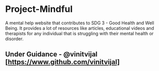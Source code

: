 # Project-Mindful
A mental help website that contributes to SDG 3 - Good Health and Well Being. It provides a lot of resources like articles, educational videos and therapists for any individual that is struggling with their mental health or disorder.
## Under Guidance - @vinitvijal [https://www.github.com/vinitvijal]
